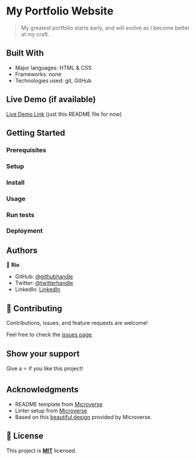 # My Portfolio Website

> My greatest portfolio starts early, and will evolve as I become better at my craft.


## Built With

- Major languages: HTML & CSS
- Frameworks: none
- Technologies used: git, GitHub

## Live Demo (if available)

[Live Demo Link](https://github.com/razvanso/portfolio) (just this README file for now)


## Getting Started

### Prerequisites

### Setup

### Install

### Usage

### Run tests

### Deployment

## Authors

👤 **Rio**

- GitHub: [@githubhandle](https://github.com/razvanso)
- Twitter: [@twitterhandle](https://twitter.com/RioRazvan)
- LinkedIn: [LinkedIn](https://www.linkedin.com/in/razvan-rio/)

## 🤝 Contributing

Contributions, issues, and feature requests are welcome!

Feel free to check the [issues page](../../issues/).

## Show your support

Give a ⭐️ if you like this project!

## Acknowledgments

- README template from [Microverse](https://github.com/microverseinc/readme-template)
- Linter setup from [Microverse](https://github.com/microverseinc/linters-config/tree/master/html-css)
- Based on this [beautiful design](https://www.figma.com/file/mkC0dUJBz0JnpcI4uZT3QX/Microverse-Student-Project-1-(Copy)?node-id=0%3A1) provided by Microverse.

## 📝 License

This project is **[MIT](./MIT.md)** licensed.

